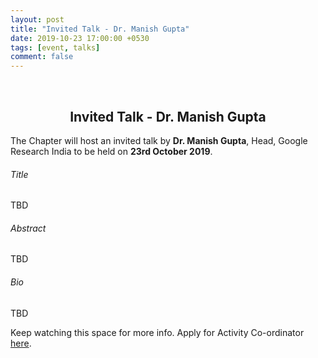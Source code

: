 ```yaml
---
layout: post
title: "Invited Talk - Dr. Manish Gupta"
date: 2019-10-23 17:00:00 +0530
tags: [event, talks]
comment: false
---
```


<br>


<h2 style="text-align: center"> Invited Talk - Dr. Manish Gupta</h2>                                                                        

<p>The Chapter will host an invited talk by <b>Dr. Manish Gupta</b>, Head, Google Research India to be held on <b>23rd October 2019</b>. 

<h6>Title</h6>

<p>TBD</p>

<h6>Abstract</h6>

<p>TBD</p>

<h6>Bio</h6>

<p>TBD</p>

<p>
Keep watching this space for more info. Apply for Activity Co-ordinator <a href="/pages/open-positions">here</a>.
</p>     



